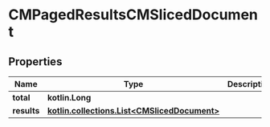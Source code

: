 
# CMPagedResultsCMSlicedDocument

## Properties
Name | Type | Description | Notes
------------ | ------------- | ------------- | -------------
**total** | **kotlin.Long** |  | 
**results** | [**kotlin.collections.List&lt;CMSlicedDocument&gt;**](CMSlicedDocument.md) |  | 




